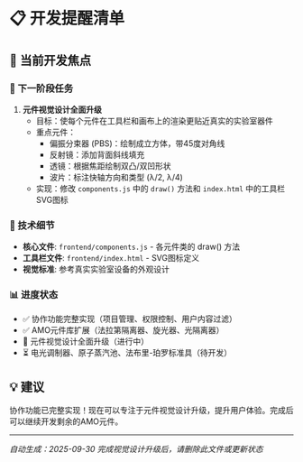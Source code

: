 # 📋 开发提醒清单

## 🎯 当前开发焦点

### 🚀 下一阶段任务
1. **元件视觉设计全面升级**
     - 目标：使每个元件在工具栏和画布上的渲染更贴近真实的实验室器件
     - 重点元件：
       - 偏振分束器 (PBS)：绘制成立方体，带45度对角线
       - 反射镜：添加背面斜线填充
       - 透镜：根据焦距绘制双凸/双凹形状
       - 波片：标注快轴方向和类型 (λ/2, λ/4)
     - 实现：修改 `components.js` 中的 `draw()` 方法和 `index.html` 中的工具栏SVG图标

### 🔧 技术细节
- **核心文件**: `frontend/components.js` - 各元件类的 draw() 方法
- **工具栏文件**: `frontend/index.html` - SVG图标定义
- **视觉标准**: 参考真实实验室设备的外观设计

### 📊 进度状态
- ✅ 协作功能完整实现（项目管理、权限控制、用户内容过滤）
- ✅ AMO元件库扩展（法拉第隔离器、旋光器、光隔离器）
- 🔄 元件视觉设计全面升级（进行中）
- ⏳ 电光调制器、原子蒸汽池、法布里-珀罗标准具（待开发）

## 💡 建议
协作功能已完整实现！现在可以专注于元件视觉设计升级，提升用户体验。完成后可以继续开发剩余的AMO元件。

---
*自动生成：2025-09-30*
*完成视觉设计升级后，请删除此文件或更新状态*